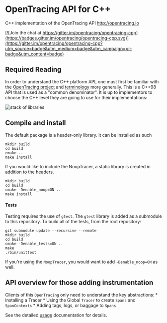 # OpenTracing API for C++
C++ implementation of the OpenTracing API http://opentracing.io

[![Join the chat at https://gitter.im/opentracing/opentracing-cpp](https://badges.gitter.im/opentracing/opentracing-cpp.svg)](https://gitter.im/opentracing/opentracing-cpp?utm_source=badge&utm_medium=badge&utm_campaign=pr-badge&utm_content=badge)


## Required Reading

In order to understand the C++ platform API, one must first be familiar with the [OpenTracing project](http://opentracing.io) and
[terminology](http://opentracing.io/spec/) more generally. This is a C++98 API that is used as a "common denominator".
Ît is up to implementors to choose the C++ level they are going to use for their implementations:

![stack of libraries](img/stack-of-libraries.png "Stack of Libraries")

## Compile and install

The default package is a header-only library. It can be installed as such

```
mkdir build
cd build
cmake ..
make install
```

If you would like to include the NoopTracer, a static library is created in addition to the headers.

```
mkdir build
cd build
cmake -Denable_noop=ON ..
make install
```

#### Tests

Testing requires the use of `gtest`. The `gtest` library is added as a submodule to this repository.
To build all of the tests, from the root repository:

```
git submodule update --recursive --remote
mkdir build
cd build
cmake -Denable_tests=ON ..
make
./bin/unittest
```

If you're using the `NoopTracer`, you would want to add `-Denable_noop=ON` as well.

## API overview for those adding instrumentation

Clients of this `OpenTracing` only need to understand the key abstractions:
    * Installing a Tracer
    * Using the Global `Tracer` to create `Spans` and `SpanContexts`
    * Adding tags, logs, or baggage to `Spans`

See the detailed [usage](./docs/usage.md) documentation for details.
